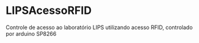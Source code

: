 # LIPSAcessoRFID
Controle de acesso ao laboratório LIPS utilizando acesso RFID, controlado por arduino SP8266
